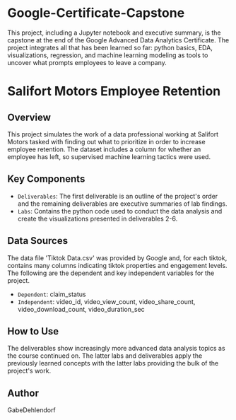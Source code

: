 # Google-Certificate-Capstone
This project, including a Jupyter notebook and executive summary, is the capstone at the end of the Google Advanced Data Analytics Certificate. The project integrates all that has been learned so far: python basics, EDA, visualizations, regression, and machine learning modeling as tools to uncover what prompts employees to leave a company.

# Salifort Motors Employee Retention

## Overview
This project simulates the work of a data professional working at Salifort Motors tasked with finding out what to prioritize in order to increase employee retention.
The dataset includes a column for whether an employee has left, so supervised machine learning tactics were used.

## Key Components

* `Deliverables`: The first deliverable is an outline of the project's order and the remaining deliverables are executive summaries of lab findings.
* `Labs`: Contains the python code used to conduct the data analysis and create the visualizations presented in deliverables 2-6.

## Data Sources

The data file 'Tiktok Data.csv' was provided by Google and, for each tiktok, contains many columns indicating tiktok properties and engagement levels. The following are the dependent and key independent variables for the project.
* `Dependent`: claim_status
* `Independent`: video_id, video_view_count, video_share_count, video_download_count, video_duration_sec


## How to Use

The deliverables show increasingly more advanced data analysis topics as the course continued on. The latter labs and deliverables apply the previously learned concepts with the latter labs providing the bulk of the project's work.

## Author

GabeDehlendorf
